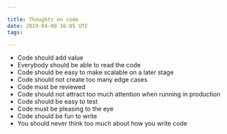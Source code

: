 ```yaml
---

title: Thoughts on code
date: 2019-04-08 16:05 UTC
tags:

---
```


- Code should add value
- Everybody should be able to read the code
- Code should be easy to make scalable on a later stage
- Code should not create too many edge cases
- Code must be reviewed
- Code should not attract too much attention when running in production
- Code should be easy to test
- Code must be pleasing to the eye
- Code should be fun to write
- You should never think too much about how you write code
